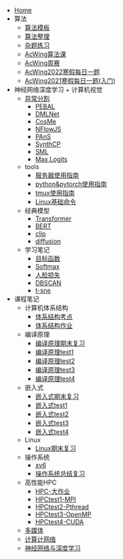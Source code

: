 <!-- docs/_sidebar.md -->

- [Home](README.md)
- 算法
	- [算法模板](Algorithm/算法模板.md)
	- [算法整理](Algorithm/算法整理.md)
	- [杂题练习](Algorithm/杂题练习.md)
	- [AcWing算法课](Algorithm/AcWing算法课.md)
	- [AcWing周赛](Algorithm/AcWing周赛.md)
	- [AcWing2022寒假每日一题](Algorithm/AcWing2022寒假每日一题.md)
	- [AcWing2021寒假每日一题(入门)](Algorithm/AcWing2021寒假每日一题(入门).md)
- 神经网络深度学习 + 计算机视觉
	- [异常分割](AI/异常分割.md)
		- [PEBAL](AI/paper/PEBAL.md)
		- [DMLNet](AI/paper/DMLNet.md)
		- [CosMe](AI/paper/CosMe.md)
		- [NFlowJS](AI/paper/NFlowJS.md)
		- [PAnS](AI/paper/PAnS.md)
		- [SynthCP](AI/paper/SynthCP.md)
		- [SML](AI/paper/SML.md)
		- [Max Logits](AI/paper/Max%20Logits.md)
	- tools
		- [服务器使用指南](AI/其他/服务器使用指南.md)
		- [python&pytorch使用指南](AI/其他/python&pytorch使用指南.md)
		- [tmux使用指南](AI/其他/tmux使用指南.md)
		- [Linux基础命令](AI/其他/Linux基础命令.md)
	- 经典模型
		- [Transformer](AI/paper/Transformer.md)
		- [BERT](AI/paper/BERT.md)
		- [clip](AI/paper/clip.md)
		- [diffusion](AI/paper/diffusion.md)
	- 学习笔记
		- [目标函数](AI/目标函数.md)
		- [Softmax](AI/Softmax.md)
		- [人脸损失](AI/人脸损失.md)
		- [DBSCAN](AI/DBSCAN.md)
		- [t-sne](AI/t-sne.md)
- 课程笔记
	- 计算机体系结构
		- [体系结构考点](Course/计算机体系结构/体系结构考点.md)
		- [体系结构作业](Course/计算机体系结构/体系结构作业.md)
	- 编译原理
		- [编译原理期末复习](Course/编译原理/编译原理期末复习.md)
		- [编译原理test1](Course/编译原理/编译原理test1.md)
		- [编译原理test2](Course/编译原理/编译原理test2.md)
		- [编译原理test3](Course/编译原理/编译原理test3.md)
		- [编译原理test4](Course/编译原理/编译原理test4.md)
	- 嵌入式
		- [嵌入式期末复习](Course/嵌入式/嵌入式期末复习.md)
		- [嵌入式test1](Course/嵌入式/嵌入式test1.md)
		- [嵌入式test2](Course/嵌入式/嵌入式test2.md)
		- [嵌入式test3](Course/嵌入式/嵌入式test3.md)
		- [嵌入式test4](Course/嵌入式/嵌入式test4.md)
	- Linux
		- [Linux期末复习](Course/Linux/Linux期末复习.md)
	- 操作系统
		- [xv6](Course/操作系统/xv6.md)
		- [操作系统总结复习](Course/操作系统/操作系统总结复习.md)
	- 高性能HPC
		- [HPC-大作业](Course/HPC/HPC-大作业.md)
		- [HPCtest1-MPI](Course/HPC/HPCtest1-MPI.md)
		- [HPCtest2-Pthread](Course/HPC/HPCtest2-Pthread.md)
		- [HPCtest3-OpenMP](Course/HPC/HPCtest3-OpenMP.md)
		- [HPCtest4-CUDA](Course/HPC/HPCtest4-CUDA.md)
	- [多媒体](Course/多媒体期末复习.md)
	- [计算计网络](Course/计算计网络复习.md)
	- [神经网络与深度学习](Course/神经网络与深度学习期末复习.md)

